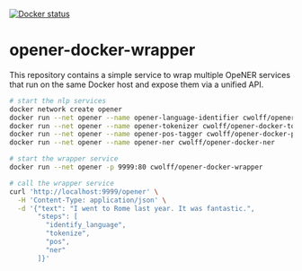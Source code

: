 [![Docker status](https://img.shields.io/docker/pulls/cwolff/opener-docker-wrapper.svg)](https://hub.docker.com/r/cwolff/opener-docker-wrapper/)

# opener-docker-wrapper

This repository contains a simple service to wrap multiple OpeNER services that run on the same Docker host and expose them via a unified API.

```bash
# start the nlp services
docker network create opener
docker run --net opener --name opener-language-identifier cwolff/opener-docker-language-identifier
docker run --net opener --name opener-tokenizer cwolff/opener-docker-tokenizer
docker run --net opener --name opener-pos-tagger cwolff/opener-docker-pos-tagger
docker run --net opener --name opener-ner cwolff/opener-docker-ner

# start the wrapper service
docker run --net opener -p 9999:80 cwolff/opener-docker-wrapper

# call the wrapper service
curl 'http://localhost:9999/opener' \
  -H 'Content-Type: application/json' \
  -d '{"text": "I went to Rome last year. It was fantastic.",
       "steps": [
         "identify_language",
         "tokenize",
         "pos",
         "ner"
       ]}'
```
